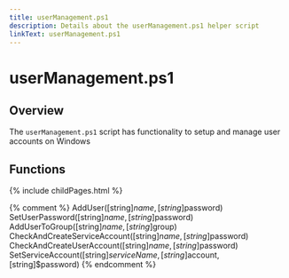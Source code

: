 ```yaml
---
title: userManagement.ps1
description: Details about the userManagement.ps1 helper script
linkText: userManagement.ps1
---
```


# userManagement.ps1

## Overview

The `userManagement.ps1` script has functionality to setup and manage user accounts on Windows

## Functions

{% include childPages.html %}

{% comment %}
AddUser([string]$name, [string]$password)
SetUserPassword([string]$name, [string]$password)
AddUserToGroup([string]$name, [string]$group)
CheckAndCreateServiceAccount([string]$name, [string]$password)
CheckAndCreateUserAccount([string]$name, [string]$password)
SetServiceAccount([string]$serviceName, [string]$account, [string]$password)
{% endcomment %}
